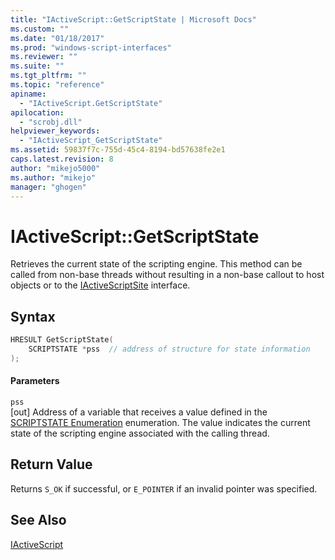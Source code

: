 ```yaml
---
title: "IActiveScript::GetScriptState | Microsoft Docs"
ms.custom: ""
ms.date: "01/18/2017"
ms.prod: "windows-script-interfaces"
ms.reviewer: ""
ms.suite: ""
ms.tgt_pltfrm: ""
ms.topic: "reference"
apiname: 
  - "IActiveScript.GetScriptState"
apilocation: 
  - "scrobj.dll"
helpviewer_keywords: 
  - "IActiveScript_GetScriptState"
ms.assetid: 59837f7c-755d-45c4-8194-bd57638fe2e1
caps.latest.revision: 8
author: "mikejo5000"
ms.author: "mikejo"
manager: "ghogen"
---
```

# IActiveScript::GetScriptState
Retrieves the current state of the scripting engine. This method can be called from non-base threads without resulting in a non-base callout to host objects or to the [IActiveScriptSite](../../winscript/reference/iactivescriptsite.md) interface.  
  
## Syntax  
  
```cpp
HRESULT GetScriptState(  
    SCRIPTSTATE *pss  // address of structure for state information  
);  
```  
  
#### Parameters  
 `pss`  
 [out] Address of a variable that receives a value defined in the [SCRIPTSTATE Enumeration](../../winscript/reference/scriptstate-enumeration.md) enumeration. The value indicates the current state of the scripting engine associated with the calling thread.  
  
## Return Value  
 Returns `S_OK` if successful, or `E_POINTER` if an invalid pointer was specified.  
  
## See Also  
 [IActiveScript](../../winscript/reference/iactivescript.md)